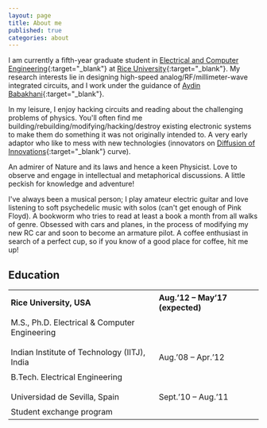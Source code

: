 ```yaml
---
layout: page
title: About me
published: true
categories: about
---
```


I am currently a fifth-year graduate student in [Electrical and Computer Engineering](http://ece.rice.edu){:target="_blank"} at [Rice University](http://rice.edu){:target="_blank"}. My research interests lie in designing high-speed analog/RF/millimeter-wave integrated circuits, and I work under the guidance of [Aydin Babakhani](http://ece.rice.edu/~ab28/){:target="_blank"}.

In my leisure, I enjoy hacking circuits and reading about the challenging problems of physics. You'll often find me building/rebuilding/modifying/hacking/destroy existing electronic systems to make them do something it was not originally intended to. A very early adaptor who like to mess with new technologies (innovators on [Diffusion of Innovations](https://en.wikipedia.org/wiki/Diffusion_of_innovations){:target="_blank"} curve).

An admirer of Nature and its laws and hence a keen Physicist. Love to observe and engage in intellectual and metaphorical discussions. A little peckish for knowledge and adventure!

I've always been a musical person; I play amateur electric guitar and love listening to soft psychedelic music with solos (can't get enough of Pink Floyd). A bookworm who tries to read at least a book a month from all walks of genre. Obsessed with cars and planes, in the process of modifying my new RC car and soon to become an armature pilot. A coffee enthusiast in search of a perfect cup, so if you know of a good place for coffee, hit me up!

## Education
<style>
table {
    border-collapse: collapse;
    width: 100%;}
th {   
    text-align: left;
    padding: 5px;}
td {
    text-align: left;
    padding: 5px;}
</style>


<table>
  <tr>
    <th><b>Rice University, USA</b></th>
    <th>Aug.’12 – May’17 (expected)</th>
  </tr>
  <tr>
    <td>M.S., Ph.D. Electrical & Computer Engineering</td>
    <td></td>
  </tr>
  <tr>
    <td></td>
    <td></td>
  </tr>
  <tr>
    <td>Indian Institute of Technology (IITJ), India</td>
    <td>Aug.’08 – Apr.’12</td>
  </tr>
  <tr>
    <td>B.Tech. Electrical Engineering</td>
    <td></td>
  </tr>
  <tr>
    <td></td>
    <td></td>
  </tr>
  <tr>
    <td>Universidad de Sevilla, Spain</td>
    <td>Sept.’10 – Aug.’11</td>
  </tr>
  <tr>
    <td>Student exchange program</td>
    <td></td>
  </tr>
</table>
